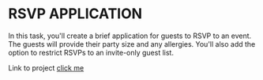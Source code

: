 # RSVP APPLICATION

In this task, you'll create a brief application for guests to RSVP to an event. The guests will provide their party size and any allergies. You'll also add the option to restrict RSVPs to an invite-only guest list.

Link to project [click me](https://learn.microsoft.com/en-gb/training/modules/create-c-sharp-methods-parameters/5-exercise-use-named-optional-parameters)